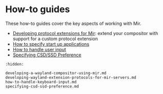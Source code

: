 # How-to guides
These how-to guides cover the key aspects of working with Mir.

- [Developing protocol extensions for Mir](developing-wayland-extension-protocols-for-mir-servers.md): extend your compositor with support for a custom protocol extension
- [How to specify start up applications](how-to-specify-startup-apps.md)
- [How to handle user input](how-to-handle-keyboard-input.md)
- [Specifying CSD/SSD Preference](specifying-csd-ssd-preference.md)

```{toctree}
:hidden:

developing-a-wayland-compositor-using-mir.md
developing-wayland-extension-protocols-for-mir-servers.md
how-to-handle-keyboard-input.md
specifying-csd-ssd-preference.md
```
